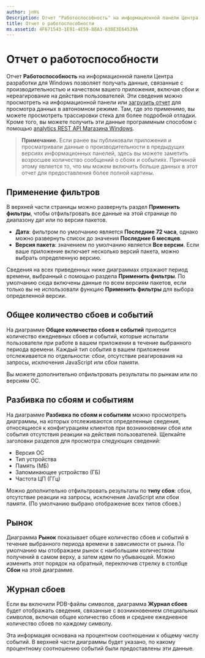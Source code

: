 ```yaml
---
author: jnHs
Description: Отчет "Работоспособность" на информационной панели Центра разработки для Windows позволяет получать данные, связанные с производительностью и качеством вашего приложения, включая сбои и нереагирование на действия пользователей.
title: Отчет о работоспособности
ms.assetid: 4F671543-1E91-4E59-88A3-638E3E64539A
---
```


# Отчет о работоспособности


Отчет **Работоспособность** на информационной панели Центра разработки для Windows позволяет получать данные, связанные с производительностью и качеством вашего приложения, включая сбои и нереагирование на действия пользователей. Эти сведения можно просмотреть на информационной панели или [загрузить отчет](download-analytic-reports.md) для просмотра данных в автономном режиме. Там, где это применимо, вы можете просмотреть трассировки стека для более подробной отладки. Кроме того, вы можете получить эти данные программным способом с помощью [analytics REST API Магазина Windows](../monetize/access-analytics-data-using-windows-store-services.md).

> **Примечание.** Если ранее вы публиковали приложения и просматривали данные о производительности в предыдущих версиях информационных панелей, здесь вы можете заметить возросшее количество сообщений о сбоях и событиях. Причиной этому является то, что мы можем включить больше данных в этот отчет для предоставления более полной картины.

## Применение фильтров


В верхней части страницы можно развернуть раздел **Применить фильтры**, чтобы отфильтровать все данные на этой странице по диапазону дат или по версии пакетов.

-   **Дата**: фильтром по умолчанию является **Последние 72 часа**, однако можно развернуть список до значения **Последние 6 месяцев**.
-   **Версия пакета**: значением по умолчанию является **Все версии**. Если ваше приложение включает несколько версий пакета, можно выбрать определенную версию.

Сведения на всех приведенных ниже диаграммах отражают период времени, выбранный с помощью раздела **Применить фильтры**. По умолчанию сюда включены данные по всем версиям пакетов, если только вы не использовали функцию **Применить фильтры** для выбора определенной версии.

## Общее количество сбоев и событий


На диаграмме **Общее количество сбоев и событий** приводится количество ежедневных сбоев и событий, которые испытали пользователи при работе в вашем приложении в течение выбранного периода времени. Каждый тип события в вашем приложении отслеживается по отдельности: сбои, отсутствие реагирования на запросы, исключения JavaScript или сбои памяти.

Вы можете дополнительно отфильтровать результаты по рынкам или по версиям ОС.

## Разбивка по сбоям и событиям


На диаграмме **Разбивка по сбоям и событиям** можно просмотреть диаграммы, на которых отслеживаются определенные сведения, относящиеся к конфигурациям клиентов при возникновении сбоя или события отсутствия реакции на действия пользователей. Щелкайте заголовки разделов для просмотра следующих сведений:

-   Версия ОС
-   Тип устройства
-   Память (МБ)
-   Запоминающее устройство (ГБ)
-   Частота ЦП (ГГц)

Можно дополнительно отфильтровать результаты по **типу сбоя**: сбои, отсутствие реакции на запросы, исключения JavaScript или сбои памяти. (По умолчанию выбрано отображение всех типов сбоев.)

## Рынок


Диаграмма **Рынок** показывает общее количество сбоев и событий в течение выбранного периода времени в зависимости от рынка. По умолчанию мы отображаем рынок с наибольшим количеством получений в самом верху, а затем идем по убывающей. Можно изменить этот порядок на обратный, переключив стрелку в столбце **Сбои** на этой диаграмме.

## Журнал сбоев


Если вы включили PDB-файлы символов, диаграмма **Журнал сбоев** будет отображать сведения, связанные с возникновением специальных символов, включая общее количество сбоев и среднее ежедневное количество сбоев по каждому символу.

Эта информация основана на процентном соотношении к общему числу событий. В верхней части диаграммы будет указано, по какому процентному соотношению событий были предоставлены эти данные.

 

 


<!--HONumber=May16_HO2-->


